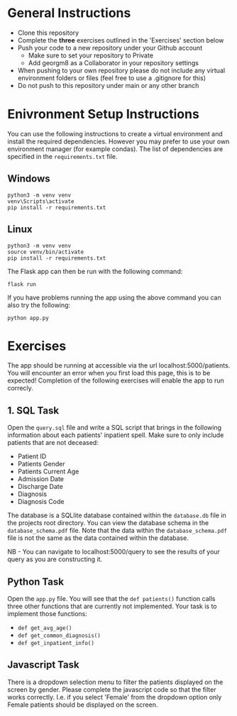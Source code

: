# General Instructions

- Clone this repository
- Complete the **three** exercises outlined in the 'Exercises' section below
- Push your code to a new repository under your Github account
  - Make sure to set your repository to Private
  - Add georgm8 as a Collaborator in your repository settings
- When pushing to your own repository please do not include any virtual environment folders or files (feel free to use a .gitignore for this)
- Do not push to this repository under main or any other branch

# Enivronment Setup Instructions

You can use the following instructions to create a virtual environment and install the required dependencies. However you may prefer to use your own environment manager (for example condas). The list of dependencies are specified in the `requirements.txt` file.

## Windows
```console
python3 -m venv venv
venv\Scripts\activate
pip install -r requirements.txt
```

## Linux
```console
python3 -m venv venv
source venv/bin/activate
pip install -r requirements.txt
```

The Flask app can then be run with the following command:

```console
flask run
```

If you have problems running the app using the above command you can also try the following:

```console
python app.py
```
# Exercises

The app should be running at accessible via the url localhost:5000/patients. You will encounter an error when you first load this page, this is to be expected! Completion of the following exercises will enable the app to run correcly.

## 1. SQL Task

Open the `query.sql` file and write a SQL script that brings in the following information about each patients' inpatient spell. Make sure to only include patients that are not deceased:

- Patient ID
- Patients Gender
- Patients Current Age
- Admission Date
- Discharge Date
- Diagnosis
- Diagnosis Code

The database is a SQLlite database contained within the `database.db` file in the projects root directory.
You can view the database schema in the `database_schema.pdf` file. Note that the data within the `database_schema.pdf` file is not the same as the data contained within the database.

NB - You can navigate to localhost:5000/query to see the results of your query as you are constructing it.


## Python Task

Open the `app.py` file. You will see that the `def patients()` function calls three other functions that are currently not implemented. Your task is to implement those functions:

- `def get_avg_age()`
- `def get_common_diagnosis()`
- `def get_inpatient_info()`

## Javascript Task

There is a dropdown selection menu to filter the patients displayed on the screen by gender. Please complete the javascript code so that the filter works correctly. I.e. if you select 'Female' from the dropdown option only Female patients should be displayed on the screen.
